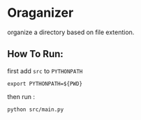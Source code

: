 # Oraganizer
organize a directory based on file extention.
## How To Run:
first add `src` to `PYTHONPATH`
```
export PYTHONPATH=${PWD}
```
then run :
```
python src/main.py
```

